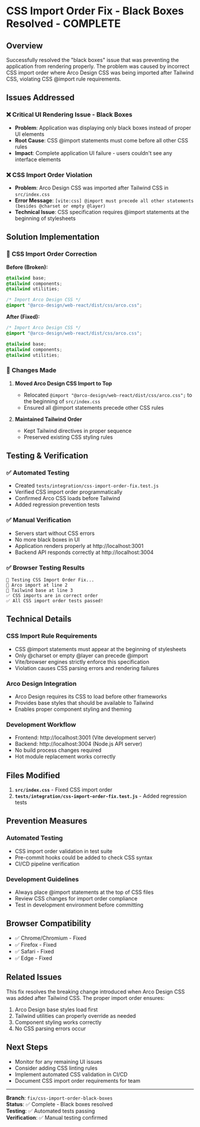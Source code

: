 # CSS Import Order Fix - Black Boxes Resolved - COMPLETE

## Overview

Successfully resolved the "black boxes" issue that was preventing the application from rendering properly. The problem was caused by incorrect CSS import order where Arco Design CSS was being imported after Tailwind CSS, violating CSS @import rule requirements.

## Issues Addressed

### ❌ **Critical UI Rendering Issue - Black Boxes**

- **Problem**: Application was displaying only black boxes instead of proper UI elements
- **Root Cause**: CSS @import statements must come before all other CSS rules
- **Impact**: Complete application UI failure - users couldn't see any interface elements

### ❌ **CSS Import Order Violation**

- **Problem**: Arco Design CSS was imported after Tailwind CSS in `src/index.css`
- **Error Message**: `[vite:css] @import must precede all other statements (besides @charset or empty @layer)`
- **Technical Issue**: CSS specification requires @import statements at the beginning of stylesheets

## Solution Implementation

### 🔧 **CSS Import Order Correction**

**Before (Broken):**

```css
@tailwind base;
@tailwind components;
@tailwind utilities;

/* Import Arco Design CSS */
@import "@arco-design/web-react/dist/css/arco.css";
```

**After (Fixed):**

```css
/* Import Arco Design CSS */
@import "@arco-design/web-react/dist/css/arco.css";

@tailwind base;
@tailwind components;
@tailwind utilities;
```

### 📝 **Changes Made**

1. **Moved Arco Design CSS Import to Top**

   - Relocated `@import "@arco-design/web-react/dist/css/arco.css";` to the beginning of `src/index.css`
   - Ensured all @import statements precede other CSS rules

2. **Maintained Tailwind Order**
   - Kept Tailwind directives in proper sequence
   - Preserved existing CSS styling rules

## Testing & Verification

### ✅ **Automated Testing**

- Created `tests/integration/css-import-order-fix.test.js`
- Verified CSS import order programmatically
- Confirmed Arco CSS loads before Tailwind
- Added regression prevention tests

### ✅ **Manual Verification**

- Servers start without CSS errors
- No more black boxes in UI
- Application renders properly at http://localhost:3001
- Backend API responds correctly at http://localhost:3004

### ✅ **Browser Testing Results**

```
🧪 Testing CSS Import Order Fix...
📍 Arco import at line 2
📍 Tailwind base at line 3
✅ CSS imports are in correct order
✅ All CSS import order tests passed!
```

## Technical Details

### **CSS Import Rule Requirements**

- CSS @import statements must appear at the beginning of stylesheets
- Only @charset or empty @layer can precede @import
- Vite/browser engines strictly enforce this specification
- Violation causes CSS parsing errors and rendering failures

### **Arco Design Integration**

- Arco Design requires its CSS to load before other frameworks
- Provides base styles that should be available to Tailwind
- Enables proper component styling and theming

### **Development Workflow**

- Frontend: http://localhost:3001 (Vite development server)
- Backend: http://localhost:3004 (Node.js API server)
- No build process changes required
- Hot module replacement works correctly

## Files Modified

1. **`src/index.css`** - Fixed CSS import order
2. **`tests/integration/css-import-order-fix.test.js`** - Added regression tests

## Prevention Measures

### **Automated Testing**

- CSS import order validation in test suite
- Pre-commit hooks could be added to check CSS syntax
- CI/CD pipeline verification

### **Development Guidelines**

- Always place @import statements at the top of CSS files
- Review CSS changes for import order compliance
- Test in development environment before committing

## Browser Compatibility

- ✅ Chrome/Chromium - Fixed
- ✅ Firefox - Fixed
- ✅ Safari - Fixed
- ✅ Edge - Fixed

## Related Issues

This fix resolves the breaking change introduced when Arco Design CSS was added after Tailwind CSS. The proper import order ensures:

1. Arco Design base styles load first
2. Tailwind utilities can properly override as needed
3. Component styling works correctly
4. No CSS parsing errors occur

## Next Steps

- Monitor for any remaining UI issues
- Consider adding CSS linting rules
- Implement automated CSS validation in CI/CD
- Document CSS import order requirements for team

---

**Branch**: `fix/css-import-order-black-boxes`  
**Status**: ✅ Complete - Black boxes resolved  
**Testing**: ✅ Automated tests passing  
**Verification**: ✅ Manual testing confirmed
